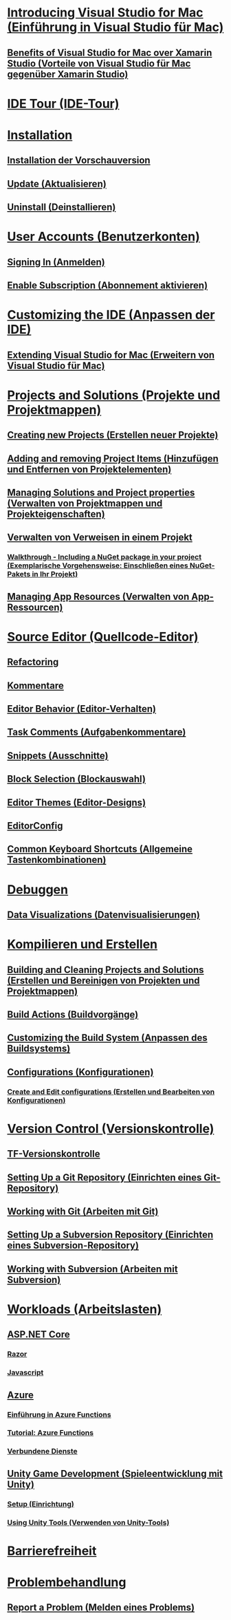 # [Introducing Visual Studio for Mac (Einführung in Visual Studio für Mac)](index.md)
## [Benefits of Visual Studio for Mac over Xamarin Studio (Vorteile von Visual Studio für Mac gegenüber Xamarin Studio)](benefits-vsmac-over-xs.md)
# [IDE Tour (IDE-Tour)](ide-tour.md)

# [Installation](installation.md)
## [Installation der Vorschauversion](install-preview.md)
## [Update (Aktualisieren)](update.md)
## [Uninstall (Deinstallieren)](uninstall.md)

# [User Accounts (Benutzerkonten)](user-accounts.md)
## [Signing In (Anmelden)](signing-in.md)
## [Enable Subscription (Abonnement aktivieren)](activation.md)

# [Customizing the IDE (Anpassen der IDE)](customizing-the-ide.md)
## [Extending Visual Studio for Mac (Erweitern von Visual Studio für Mac)](extending-visual-studio-mac.md)


# [Projects and Solutions (Projekte und Projektmappen)](projects-and-solutions.md)
## [Creating new Projects (Erstellen neuer Projekte)](create-new-projects.md)
## [Adding and removing Project Items (Hinzufügen und Entfernen von Projektelementen)](add-and-remove-project-items.md)
## [Managing Solutions and Project properties (Verwalten von Projektmappen und Projekteigenschaften)](managing-solutions-and-project-properties.md)
## [Verwalten von Verweisen in einem Projekt](managing-references-in-a-project.md)
### [Walkthrough - Including a NuGet package in your project (Exemplarische Vorgehensweise: Einschließen eines NuGet-Pakets in Ihr Projekt)](nuget-walkthrough.md)
## [Managing App Resources (Verwalten von App-Ressourcen)](managing-app-resources.md)

# [Source Editor (Quellcode-Editor)](source-editor.md)
## [Refactoring](refactoring.md)
## [Kommentare](comments.md)
## [Editor Behavior (Editor-Verhalten)](editor-behavior.md)
## [Task Comments (Aufgabenkommentare)](task-comments.md)
## [Snippets (Ausschnitte)](snippets.md)
## [Block Selection (Blockauswahl)](block-selection.md)
## [Editor Themes (Editor-Designs)](editor-themes.md)
## [EditorConfig](editorconfig.md)
## [Common Keyboard Shortcuts (Allgemeine Tastenkombinationen)](keyboard-shortcuts.md)

# [Debuggen](debugging.md)
## [Data Visualizations (Datenvisualisierungen)](data-visualizations.md)

# [Kompilieren und Erstellen](compiling-and-building.md)
## [Building and Cleaning Projects and Solutions (Erstellen und Bereinigen von Projekten und Projektmappen)](building-and-cleaning-projects-and-solutions.md)
## [Build Actions (Buildvorgänge)](build-actions.md)
## [Customizing the Build System (Anpassen des Buildsystems)](customizing-build-system.md)
## [Configurations (Konfigurationen)](configurations.md)
### [Create and Edit configurations (Erstellen und Bearbeiten von Konfigurationen)](create-and-edit-configurations.md)

# [Version Control (Versionskontrolle)](version-control.md)
## [TF-Versionskontrolle](tf-version-control.md)
## [Setting Up a Git Repository (Einrichten eines Git-Repository)](set-up-git-repository.md)
## [Working with Git (Arbeiten mit Git)](working-with-git.md)
## [Setting Up a Subversion Repository (Einrichten eines Subversion-Repository)](set-up-subversion-repository.md)
## [Working with Subversion (Arbeiten mit Subversion)](working-with-subversion.md)

# [Workloads (Arbeitslasten)](workloads.md)
## [ASP.NET Core](asp-net-core.md)
### [Razor](razor.md)
### [Javascript](javascript.md)
## [Azure](azure-workload.md)
### [Einführung in Azure Functions](azure-functions.md)
### [Tutorial: Azure Functions](azure-functions-lab.md)
### [Verbundene Dienste](connected-services.md)
## [Unity Game Development (Spieleentwicklung mit Unity)](unity-tools.md)
### [Setup (Einrichtung)](setup-vsmac-tools-unity.md)
### [Using Unity Tools (Verwenden von Unity-Tools)](using-vsmac-tools-unity.md)

# [Barrierefreiheit](accessibility.md)

# [Problembehandlung](troubleshooting.md)
## [Report a Problem (Melden eines Problems)](report-a-problem.md)

